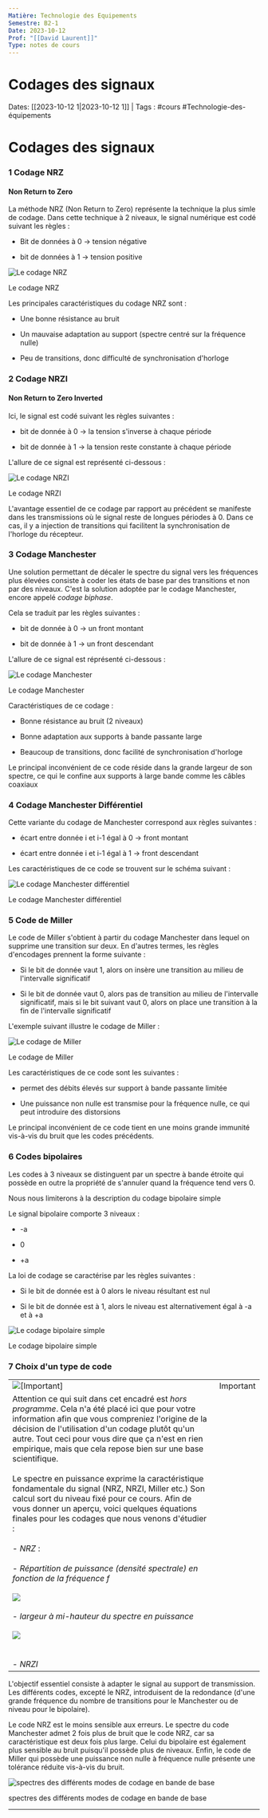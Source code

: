 ```yaml
---
Matière: Technologie des Equipements
Semestre: B2-1
Date: 2023-10-12
Prof: "[[David Laurent]]"
Type: notes de cours
---
```

# Codages des signaux
Dates: [[2023-10-12 1|2023-10-12 1]]  | Tags : #cours #Technologie-des-équipements

# Codages des signaux
### 1 Codage NRZ

#### Non Return to Zero

La méthode NRZ (Non Return to Zero) représente la technique la plus simle de codage. Dans cette technique à 2 niveaux, le signal numérique est codé suivant les règles : 

- Bit de données à 0 -> tension négative
    
- bit de données à 1 -> tension positive
    

![Le codage NRZ](http://workig.free.fr/image/codage/NRZ.png)

Le codage NRZ

Les principales caractéristiques du codage NRZ sont : 

- Une bonne résistance au bruit
    
- Un mauvaise adaptation au support (spectre centré sur la fréquence nulle)
    
- Peu de transitions, donc difficulté de synchronisation d'horloge
    

### 2 Codage NRZI

#### Non Return to Zero Inverted

Ici, le signal est codé suivant les règles suivantes : 

- bit de donnée à 0 -> la tension s'inverse à chaque période
    
- bit de donnée à 1 -> la tension reste constante à chaque période
    

L'allure de ce signal est représenté ci-dessous : 

![Le codage NRZI](http://workig.free.fr/image/codage/NRZI.png)

Le codage NRZI

L'avantage essentiel de ce codage par rapport au précédent se manifeste dans les transmissions où le signal reste de longues périodes à 0. Dans ce cas, il y a injection de transitions qui facilitent la synchronisation de l'horloge du récepteur.

### 3 Codage Manchester

Une solution permettant de décaler le spectre du signal vers les fréquences plus élevées consiste à coder les états de base par des transitions et non par des niveaux. C'est la solution adoptée par le codage Manchester, encore appelé _codage biphase_.

Cela se traduit par les règles suivantes :

- bit de donnée à 0 -> un front montant
    
- bit de donnée à 1 -> un front descendant
    

L'allure de ce signal est réprésenté ci-dessous :

![Le codage Manchester](http://workig.free.fr/image/codage/manchester.png)

Le codage Manchester

Caractéristiques de ce codage : 

- Bonne résistance au bruit (2 niveaux)
    
- Bonne adaptation aux supports à bande passante large
    
- Beaucoup de transitions, donc facilité de synchronisation d'horloge
    

Le principal inconvénient de ce code réside dans la grande largeur de son spectre, ce qui le confine aux supports à large bande comme les câbles coaxiaux

### 4 Codage Manchester Différentiel

Cette variante du codage de Manchester correspond aux règles suivantes : 

- écart entre donnée i et i-1 égal à 0 -> front montant
    
- écart entre donnée i et i-1 égal à 1 -> front descendant
    

Les caractéristiques de ce code se trouvent sur le schéma suivant : 

![Le codage Manchester différentiel](http://workig.free.fr/image/codage/manchesterdifferentiel.png)

Le codage Manchester différentiel

### 5 Code de Miller

Le code de Miller s'obtient à partir du codage Manchester dans lequel on supprime une transition sur deux. En d'autres termes, les règles d'encodages prennent la forme suivante : 

- Si le bit de donnée vaut 1, alors on insère une transition au milieu de l'intervalle significatif
    
- Si le bit de donnée vaut 0, alors pas de transition au milieu de l'intervalle significatif, mais si le bit suivant vaut 0, alors on place une transition à la fin de l'intervalle significatif
    

L'exemple suivant illustre le codage de Miller :

![Le codage de Miller](http://workig.free.fr/image/codage/Miller.png)

Le codage de Miller

Les caractéristiques de ce code sont les suivantes : 

- permet des débits élevés sur support à bande passante limitée
    
- Une puissance non nulle est transmise pour la fréquence nulle, ce qui peut introduire des distorsions
    

Le principal inconvénient de ce code tient en une moins grande immunité vis-à-vis du bruit que les codes précédents.

### 6 Codes bipolaires

Les codes à 3 niveaux se distinguent par un spectre à bande étroite qui possède en outre la propriété de s'annuler quand la fréquence tend vers 0.

Nous nous limiterons à la description du codage bipolaire simple

Le signal bipolaire comporte 3 niveaux : 

- -a
    
- 0
    
- +a
    

La loi de codage se caractérise par les règles suivantes :

- Si le bit de donnée est à 0 alors le niveau résultant est nul
    
- Si le bit de donnée est à 1, alors le niveau est alternativement égal à -a et à +a
    

![Le codage bipolaire simple](http://workig.free.fr/image/codage/bipolairesimple.png)

Le codage bipolaire simple

### 7 Choix d'un type de code

|   |   |
|---|---|
|![[Important]](http://workig.free.fr/images/important.png)|Important|
|Attention ce qui suit dans cet encadré est _hors programme_. Cela n'a été placé ici que pour votre information afin que vous compreniez l'origine de la décision de l'utilisation d'un codage plutôt qu'un autre. Tout ceci pour vous dire que ça n'est en rien empirique, mais que cela repose bien sur une base scientifique.<br><br>Le spectre en puissance exprime la caractéristique fondamentale du signal (NRZ, NRZI, Miller etc.) Son calcul sort du niveau fixé pour ce cours. Afin de vous donner un aperçu, voici quelques équations finales pour les codages que nous venons d'étudier : <br><br>- _NRZ_ : <br>    <br>    - _Répartition de puissance (densité spectrale) en fonction de la fréquence f_<br>        <br>        ![](http://workig.free.fr/image/codage/eq_NRZ.png)<br>        <br>    - _largeur à mi-hauteur du spectre en puissance_<br>        <br>        ![](http://workig.free.fr/image/codage/eq_NRZ02.png)<br>        <br>    <br>- _NRZI_|

L'objectif essentiel consiste à adapter le signal au support de transmission. Les différents codes, excepté le NRZ, introduisent de la redondance (d'une grande fréquence du nombre de transitions pour le Manchester ou de niveau pour le bipolaire). 

Le code NRZ est le moins sensible aux erreurs. Le spectre du code Manchester admet 2 fois plus de bruit que le code NRZ, car sa caractéristique est deux fois plus large. Celui du bipolaire est également plus sensible au bruit puisqu'il possède plus de niveaux. Enfin, le code de Miller qui possède une puissance non nulle à fréquence nulle présente une tolérance réduite vis-à-vis du bruit.

![spectres des différents modes de codage en bande de base](http://workig.free.fr/image/codage/spectre.gif)

spectres des différents modes de codage en bande de base

---
